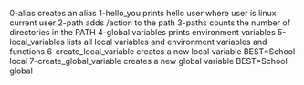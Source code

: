 0-alias creates an alias
1-hello_you prints hello user where user is linux current user
2-path adds /action to the path
3-paths counts the number of directories in the PATH
4-global variables prints environment variables
5-local_variables lists all local variables and environment variables and functions
6-create_local_variable creates a new local variable BEST=School local
7-create_global_variable creates a new global variable BEST=School global
